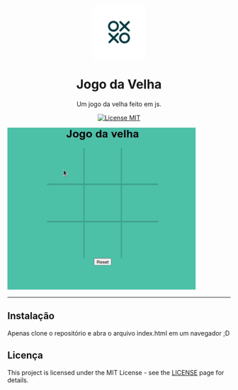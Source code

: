 <h1 align="center">
<br>
  <img src="./images/xo.png" alt="Jogo da Velha" width="120">
<br>
<br>
Jogo da Velha
</h1>

<p align="center">Um jogo da velha feito em js.</p>

<p align="center">
  <a href="https://opensource.org/licenses/MIT">
    <img src="https://img.shields.io/badge/License-MIT-blue.svg" alt="License MIT">
  </a>
</p>

[//]: # (Add your gifs/images here:)
<div>
  <img src="./images/test.gif" alt="demo" width="425">
</div>

<hr>

## Instalação

Apenas clone o repositório e abra o arquivo index.html em um navegador ;D


## Licença

This project is licensed under the MIT License - see the [LICENSE](https://opensource.org/licenses/MIT) page for details.